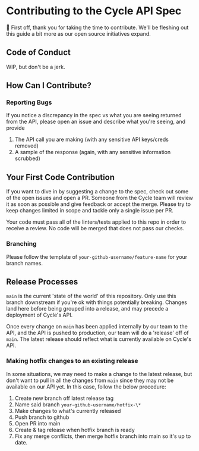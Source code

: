 # Contributing to the Cycle API Spec

🎉 First off, thank you for taking the time to contribute. We'll be fleshing out this guide a bit more as our open source initiatives expand. 

## Code of Conduct

WIP, but don't be a jerk.

## How Can I Contribute?

### Reporting Bugs

If you notice a discrepancy in the spec vs what you are seeing returned from the API, please open an issue and describe what you're seeing, and provide

1. The API call you are making (with any sensitive API keys/creds removed)
2. A sample of the response (again, with any sensitive information scrubbed)

## Your First Code Contribution

If you want to dive in by suggesting a change to the spec, check out some of the open issues and open a PR. Someone from the Cycle team will review it as soon as possible and give feedback or accept the merge. Please try to keep changes limited in scope and tackle only a single issue per PR.

Your code must pass all of the linters/tests applied to this repo in order to receive a review. No code will be merged that does not pass our checks.   

### Branching

Please follow the template of `your-github-username/feature-name` for your branch names. 

## Release Processes

`main` is the current 'state of the world' of this repository. Only use this branch downstream if you're ok with things potentially breaking. Changes land here before being grouped into a release, and may precede a deployment of Cycle's API.

Once every change on `main` has been applied internally by our team to the API, and the API is pushed to production, our team will do a 'release' off of `main`. The latest release should reflect what is currently available on Cycle's API.

### Making hotfix changes to an existing release

In some situations, we may need to make a change to the latest release, but don't want to pull in all the changes from `main` since they may not be available on our API yet. In this case, follow the below procedure:

1. Create new branch off latest release tag
2. Name said branch `your-github-username/hotfix-\*`
3. Make changes to what's currently released
4. Push branch to github
5. Open PR into main
6. Create & tag release when hotfix branch is ready
7. Fix any merge conflicts, then merge hotfix branch into main so it's up to date.

